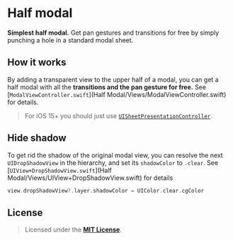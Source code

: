 # Half modal

**Simplest half modal.** Get pan gestures and transitions for free by simply punching a hole in a standard modal sheet.

## How it works

By adding a transparent view to the upper half of a modal, you can get a half modal with all the **transitions and the pan gesture for free.** See [`ModalViewController.swift`](Half Modal/Views/ModalViewController.swift) for details.

> For iOS 15+ you should just use [`UISheetPresentationController`](https://developer.apple.com/documentation/uikit/uisheetpresentationcontroller).

## Hide shadow

To get rid the shadow of the original modal view, you can resolve the next `UIDropShadowView` in the hierarchy, and set its `shadowColor` to `.clear`. See [`UIView+DropShadowView.swift`](Half Modal/Views/UIView+DropShadowView.swift) for details

```Swift
view.dropShadowView?.layer.shadowColor = UIColor.clear.cgColor
```

## License

> Licensed under the [**MIT License**](https://en.wikipedia.org/wiki/MIT_License).
